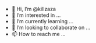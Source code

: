 - 👋 Hi, I’m @killzaza
- 👀 I’m interested in ...
- 🌱 I’m currently learning ...
- 💞️ I’m looking to collaborate on ...
- 📫 How to reach me ...

<!---
killzaza/killzaza is a ✨ special ✨ repository because its `README.md` (this file) appears on your GitHub profile.
You can click the Preview link to take a look at your changes.
--->
